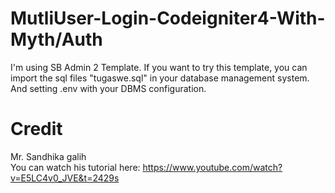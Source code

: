 # MutliUser-Login-Codeigniter4-With-Myth/Auth
I'm using SB Admin 2 Template. If you want to try this template, you can import the sql files "tugaswe.sql" in your database management system. And setting .env with your DBMS configuration.
# Credit
Mr. Sandhika galih
<br>You can watch his tutorial here: https://www.youtube.com/watch?v=E5LC4v0_JVE&t=2429s
